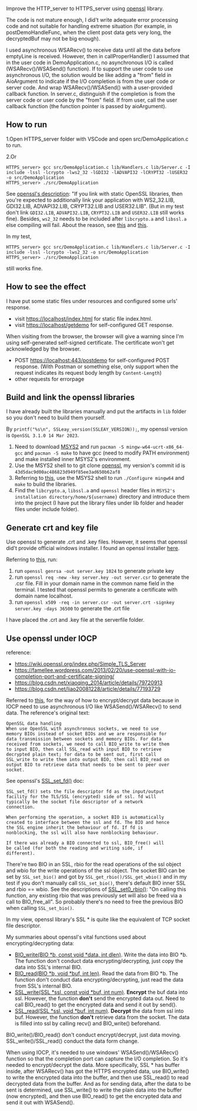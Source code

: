 Improve the HTTP_server to HTTPS_server using [openssl](https://www.openssl.org/) library.

The code is not mature enough, I did't write adequate error processing code and not suitable for handling extreme situation (for example, in postDemoHandleFunc, when the client post data gets very long, the decryptedBuf may not be big enough).

I used asynchronous WSARecv() to receive data until all the data before emptyLine is received. However, then in callProperHandler() I assumed that in the user code in DemoApplication.c, no asynchronous I/O is called (WSARecv()/WSASend() function). If to support the user code to use asynchronous I/O, the solution would be like adding a "from" field in AioArgument to indicate if the I/O completion is from the user code or server code. And wrap WSARecv()/WSASend() with a user-provided callback function. In server.c, distinguish if the completion is from the server code or user code by the "from" field. If from user, call the user callback function (the function pointer is passed by aioArgument).

## How to run
1.Open HTTPS_server folder with VSCode and open src/DemoApplication.c to run.

2.Or
```
HTTPS_server> gcc src/DemoApplication.c lib/Handlers.c lib/Server.c -I include -lssl -lcrypto -lws2_32 -lGDI32 -lADVAPI32 -lCRYPT32 -lUSER32 -o src/DemoApplication
HTTPS_server> ./src/DemoApplication
```
See [openssl's description](https://github.com/openssl/openssl/blob/master/NOTES-WINDOWS.md#linking-native-applications): "If you link with static OpenSSL libraries, then you're expected to additionally link your application with WS2_32.LIB, GDI32.LIB, ADVAPI32.LIB, CRYPT32.LIB and USER32.LIB". (But in my test don't link `GDI32.LIB`, `ADVAPI32.LIB`, `CRYPT32.LIB` and `USER32.LIB` still works fine). Besides, `ws2_32` needs to be included after `libcrypto.a` and `libssl.a` else compiling will fail. About the reason, see [this](https://stackoverflow.com/questions/3363398/g-linking-order-dependency-when-linking-c-code-to-c-code) and [this](https://blog.csdn.net/zzd_zzd/article/details/105059952).

In my test,
```
HTTPS_server> gcc src/DemoApplication.c lib/Handlers.c lib/Server.c -I include -lssl -lcrypto -lws2_32 -o src/DemoApplication
HTTPS_server> ./src/DemoApplication
```
still works fine.

## How to see the effect

I have put some static files under resources and configured some urls' response.

* visit <https://localhost/index.html> for static file index.html.
* visit <https://localhost/getdemo> for self-configured GET response.

When visiting from the browser, the browser will give a warning since I'm using self-generated self-signed certificate. The certificate won't get acknowledged by the browser.

* POST <https://localhost:443/postdemo> for self-configured POST response. (With Postman or something else, only support when the request indicates its request body length by `Content-Length`)
* other requests for errorpage

## Build and link the openssl libraries
I have already built the libraries manually and put the artifacts in `lib` folder so you don't need to build them yourself.

By `printf("%s\n", SSLeay_version(SSLEAY_VERSION));`, my openssl version is `OpenSSL 3.1.0 14 Mar 2023`.

1. Need to download [MSYS2](https://www.msys2.org/) and run `pacman -S mingw-w64-ucrt-x86_64-gcc` and `pacman -S make` to have gcc (need to modify PATH environment) and make installed inner MSYS2's environment.
2. Use the MSYS2 shell to to git clone [openssl](https://github.com/openssl/openssl), my version's commit id is `43d5dac9d00ac486823d949f85ee3ad650b62af8`
3. Referring to [this](https://github.com/openssl/openssl/blob/master/NOTES-WINDOWS.md#native-builds-using-mingw), use the MSYS2 shell to run `./Configure mingw64` and `make` to build the libraries.
4. Find the `libcrypto.a`, `libssl.a` and `openssl` header files in `MSYS2's installation directory/home/${username}` directory and introduce them into the project (I have put the library files under lib folder and header files under include folder).

## Generate crt and key file
Use openssl to generate .crt and .key files. However, it seems that openssl did't provide official windows installer. I found an openssl installer [here](https://slproweb.com/products/Win32OpenSSL.html).

Referring to [this](https://ningyu1.github.io/site/post/51-ssl-cert/), run:

1. run `openssl genrsa -out server.key 1024` to generate private key
2. run `openssl req -new -key server.key -out server.csr` to generate the .csr file. Fill in your domain name in the common name field in the terminal. I tested that openssl permits to generate a certificate with domain name localhost.
3. run `openssl x509 -req -in server.csr -out server.crt -signkey server.key -days 36500` to generate the .crt file

I have placed the .crt and .key file at the serverfile folder.

## Use openssl under IOCP
reference:
* https://wiki.openssl.org/index.php/Simple_TLS_Server
* https://famellee.wordpress.com/2013/02/20/use-openssl-with-io-completion-port-and-certificate-signing/
* https://blog.csdn.net/xiaoqing_2014/article/details/79720913
* https://blog.csdn.net/liao20081228/article/details/77193729

Referred to [this](https://famellee.wordpress.com/2013/02/20/use-openssl-with-io-completion-port-and-certificate-signing/), for the way of how to encrypt/decrypt data because in IOCP need to use asynchronous I/O like WSASend()/WSARecv() to send data. The reference's original text:
```
OpenSSL data handling
When use OpenSSL with asynchronous sockets, we need to use 
memory BIOs instead of socket BIOs and we are responsible for 
data transmission between sockets and memory BIOs. For data 
received from sockets, we need to call BIO_write to write them 
to input BIO, then call SSL_read with input BIO to retrieve 
decrypted plain text; for data to be sent out, first call 
SSL_write to write them into output BIO, then call BIO_read on 
output BIO to retrieve data that needs to be sent to peer over 
socket.
```

See openssl's [SSL_set_fd()](https://www.openssl.org/docs/man3.0/man3/SSL_set_fd.html) doc:
```
SSL_set_fd() sets the file descriptor fd as the input/output 
facility for the TLS/SSL (encrypted) side of ssl. fd will 
typically be the socket file descriptor of a network 
connection.

When performing the operation, a socket BIO is automatically 
created to interface between the ssl and fd. The BIO and hence 
the SSL engine inherit the behaviour of fd. If fd is 
nonblocking, the ssl will also have nonblocking behaviour.

If there was already a BIO connected to ssl, BIO_free() will 
be called (for both the reading and writing side, if 
different).
```
There're two BIO in an SSL, rbio for the read operations of the ssl object and wbio for the write operations of the ssl object. The socket BIO can be set by `SSL_set_bio()` and got by `SSL_get_rbio()/SSL_get_wbio()` and in my test if you don't manually call `SSL_set_bio()`, there's default BIO inner SSL and rbio == wbio. See the descriptions of [SSL_set0_rbio()](https://www.openssl.org/docs/man3.1/man3/SSL_set_bio.html): "On calling this function, any existing rbio that was previously set will also be freed via a call to BIO_free_all". So probably there's no need to free the previous BIO when calling `SSL_set_bio()`.

In my view, openssl library's SSL * is quite like the equivalent of TCP socket file descriptor.

My summaries about openssl's vital functions used about encrypting/decrypting data:
* [BIO_write(BIO *b, const void *data, int dlen)](https://www.openssl.org/docs/man3.0/man3/BIO_write.html). Write the data into BIO *b. The function don't conduct data encrypting/decrypting, just copy the data into SSL's internal BIO.
* [BIO_read(BIO *b, void *buf, int len)](https://www.openssl.org/docs/man1.0.2/man3/BIO_read.html). Read the data from BIO *b. The function don't conduct data encrypting/decrypting, just read the data from SSL's internal BIO.
* [SSL_write(SSL *ssl, const void *buf, int num)](https://www.openssl.org/docs/man1.1.1/man3/SSL_write.html). **Encrypt** the buf data into ssl. However, the function **don't** send the encrypted data out. Need to call BIO_read() to get the encrypted data and send it out by send().
* [SSL_read(SSL *ssl, void *buf, int num)](https://www.openssl.org/docs/man1.1.1/man3/SSL_read.html). **Decrypt** the data from ssl into buf. However, the function **don't** retrieve data from the socket. The data is filled into ssl by calling recv() and BIO_write() beforehand.

BIO_write()/BIO_read() don't conduct encrypt/decrypt, just data moving. SSL_write()/SSL_read() conduct the data form change.

When using IOCP, it's needed to use windows' WSASend()/WSARecv() function so that the completion port can capture the I/O completion. So it's needed to encrypt/decrypt the data. More specifically, SSL * has buffer inside, after WSARecv() has got the HTTPS encrypted data, use BIO_write() to write the encrypted data into the buffer, and then use SSL_read() to read decrypted data from the buffer. And as for sending data, after the data to be sent is determined, use SSL_write() to write the plain data into the buffer (now encrypted), and then use BIO_read() to get the encrypted data and send it out with WSASend().